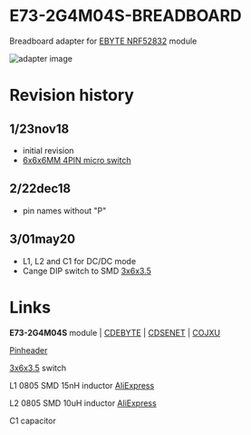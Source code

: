 # E73-2G4M04S-BREADBOARD

Breadboard adapter for [EBYTE NRF52832](http://ali.pub/2z6fva) module

![adapter image](/Images/20181222_213709.jpg)

# Revision history

## 1/23nov18 
- initial revision 
- [6x6x6MM 4PIN micro switch](http://ali.pub/2zep72)
## 2/22dec18 
- pin names without "P"

## 3/01may20
- L1, L2 and C1 for DC/DC mode
- Cange DIP switch to SMD [3x6x3.5](https://l.kool.ru/obw9w)
  

# Links

**E73-2G4M04S** module | [CDEBYTE](http://ali.pub/2z6fva) | [CDSENET](https://l.kool.ru/1j7gn) | [COJXU](https://l.kool.ru/li1hl)

[Pinheader](http://ali.pub/2zeo7o)

[3x6x3.5](https://l.kool.ru/obw9w) switch

L1 0805 SMD 15nH inductor [AliExpress](https://l.kool.ru/m-3i2)

L2 0805 SMD 10uH inductor [AliExpress](https://l.kool.ru/w-op5)

C1 capacitor





